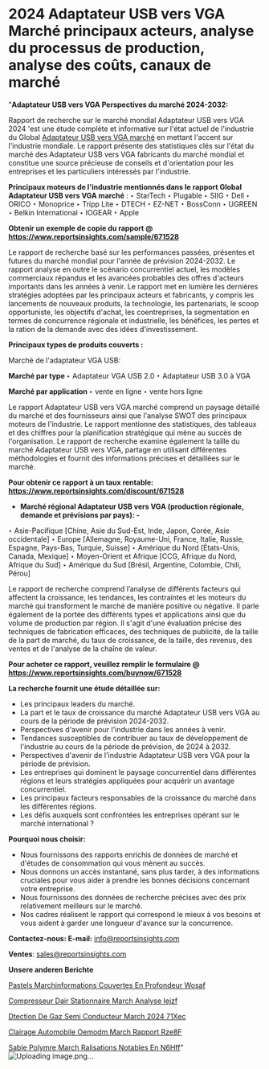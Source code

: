 # 2024 Adaptateur USB vers VGA Marché principaux acteurs, analyse du processus de production, analyse des coûts, canaux de marché

"<strong>Adaptateur USB vers VGA Perspectives du marché 2024-2032:</strong>

Rapport de recherche sur le marché mondial Adaptateur USB vers VGA 2024 'est une étude complète et informative sur l'état actuel de l'industrie du Global <a href=https://www.reportsinsights.com/sample/671528>Adaptateur USB vers VGA marché</a> en mettant l'accent sur l'industrie mondiale. Le rapport présente des statistiques clés sur l'état du marché des Adaptateur USB vers VGA fabricants du marché mondial et constitue une source précieuse de conseils et d'orientation pour les entreprises et les particuliers intéressés par l'industrie.

<strong>Principaux moteurs de l'industrie mentionnés dans le rapport Global Adaptateur USB vers VGA marché</strong> :
‣ StarTech
‣ Plugable
‣ SIIG
‣ Dell
‣ ORICO
‣ Monoprice
‣ Tripp Lite
‣ DTECH
‣ EZ-NET
‣ BossConn
‣ UGREEN
‣ Belkin International
‣ IOGEAR
‣ Apple

<strong>Obtenir un exemple de copie du rapport @ <a href=https://www.reportsinsights.com/sample/671528>https://www.reportsinsights.com/sample/671528</a></strong>

Le rapport de recherche basé sur les performances passées, présentes et futures du marché mondial pour l'année de prévision 2024-2032. Le rapport analyse en outre le scénario concurrentiel actuel, les modèles commerciaux répandus et les avancées probables des offres d'acteurs importants dans les années à venir. Le rapport met en lumière les dernières stratégies adoptées par les principaux acteurs et fabricants, y compris les lancements de nouveaux produits, la technologie, les partenariats, le scoop opportuniste, les objectifs d'achat, les coentreprises, la segmentation en termes de concurrence régionale et industrielle, les bénéfices, les pertes et la ration de la demande avec des idées d'investissement.

<strong>Principaux types de produits couverts :</strong>

Marché de l'adaptateur VGA USB:

<strong>Marché par type </strong>
‣ Adaptateur VGA USB 2.0
‣ Adaptateur USB 3.0 à VGA

<strong>Marché par application </strong>
‣ vente en ligne
‣ vente hors ligne

Le rapport Adaptateur USB vers VGA marché comprend un paysage détaillé du marché et des fournisseurs ainsi que l'analyse SWOT des principaux moteurs de l'industrie. Le rapport mentionne des statistiques, des tableaux et des chiffres pour la planification stratégique qui mène au succès de l'organisation. Le rapport de recherche examine également la taille du marché Adaptateur USB vers VGA, partage en utilisant différentes méthodologies et fournit des informations précises et détaillées sur le marché.

<strong>Pour obtenir ce rapport à un taux rentable: <a href=https://www.reportsinsights.com/discount/671528>https://www.reportsinsights.com/discount/671528</a></strong>
<ul>
  <li><strong>Marché régional Adaptateur USB vers VGA (production régionale, demande et prévisions par pays): -</strong></li>
</ul>
‣ Asie-Pacifique [Chine, Asie du Sud-Est, Inde, Japon, Corée, Asie occidentale]
‣ Europe [Allemagne, Royaume-Uni, France, Italie, Russie, Espagne, Pays-Bas, Turquie, Suisse]
‣ Amérique du Nord [États-Unis, Canada, Mexique]
‣ Moyen-Orient et Afrique [CCG, Afrique du Nord, Afrique du Sud]
‣ Amérique du Sud [Brésil, Argentine, Colombie, Chili, Pérou]

Le rapport de recherche comprend l’analyse de différents facteurs qui affectent la croissance, les tendances, les contraintes et les moteurs du marché qui transforment le marché de manière positive ou négative. Il parle également de la portée des différents types et applications ainsi que du volume de production par région. Il s'agit d'une évaluation précise des techniques de fabrication efficaces, des techniques de publicité, de la taille de la part de marché, du taux de croissance, de la taille, des revenus, des ventes et de l'analyse de la chaîne de valeur.

<strong>Pour acheter ce rapport, veuillez remplir le formulaire @   <a href=https://www.reportsinsights.com/buynow/671528>https://www.reportsinsights.com/buynow/671528</a></strong>

<strong>La recherche fournit une étude détaillée sur:</strong>
<ul>
  <li>Les principaux leaders du marché.</li>
  <li>La part et le taux de croissance du marché Adaptateur USB vers VGA au cours de la période de prévision 2024-2032.</li>
  <li>Perspectives d'avenir pour l'industrie dans les années à venir.</li>
  <li>Tendances susceptibles de contribuer au taux de développement de l'industrie au cours de la période de prévision, de 2024 à 2032.</li>
  <li>Perspectives d'avenir de l'industrie Adaptateur USB vers VGA pour la période de prévision.</li>
  <li>Les entreprises qui dominent le paysage concurrentiel dans différentes régions et leurs stratégies appliquées pour acquérir un avantage concurrentiel.</li>
  <li>Les principaux facteurs responsables de la croissance du marché dans les différentes régions.</li>
  <li>Les défis auxquels sont confrontées les entreprises opérant sur le marché international ?</li>
</ul>
<strong>Pourquoi nous choisir:</strong>
<ul>
  <li>Nous fournissons des rapports enrichis de données de marché et d'études de consommation qui vous mènent au succès.</li>
  <li>Nous donnons un accès instantané, sans plus tarder, à des informations cruciales pour vous aider à prendre les bonnes décisions concernant votre entreprise.</li>
  <li>Nous fournissons des données de recherche précises avec des prix relativement meilleurs sur le marché.</li>
  <li>Nos cadres réalisent le rapport qui correspond le mieux à vos besoins et vous aident à garder une longueur d'avance sur la concurrence.</li>
</ul>
<strong>Contactez-nous:
</strong><strong>E-mail:</strong> <a href=mailto:info@reportsinsights.com>info@reportsinsights.com</a>

<strong>Ventes</strong>: <a href=mailto:sales@reportsinsights.com>sales@reportsinsights.com</a>

<strong>Unsere anderen Berichte</strong>

<a href=https://www.linkedin.com/pulse/pastels-march%C3%A9informations-couvertes-en-profondeur-wosaf/>Pastels Marchinformations Couvertes En Profondeur Wosaf</a>

<a href=https://www.linkedin.com/pulse/compresseur-dair-stationnaire-march%C3%A9-analyse-iejzf/>Compresseur Dair Stationnaire March Analyse Iejzf</a>

<a href=https://www.linkedin.com/pulse/d%C3%A9tection-de-gaz-semi-conducteur-march%C3%A9-2024-71xec/>Dtection De Gaz Semi Conducteur March 2024 71Xec</a>

<a href=https://www.linkedin.com/pulse/%C3%A9clairage-automobile-oemodm-march%C3%A9-rapport-rze8f/>Clairage Automobile Oemodm March Rapport Rze8F</a>

<a href=https://www.linkedin.com/pulse/sable-polym%C3%A8re-march%C3%A9-r%C3%A9alisations-notables-en-n6hff/>Sable Polymre March Ralisations Notables En N6Hff</a>"
![Uploading image.png…]()
